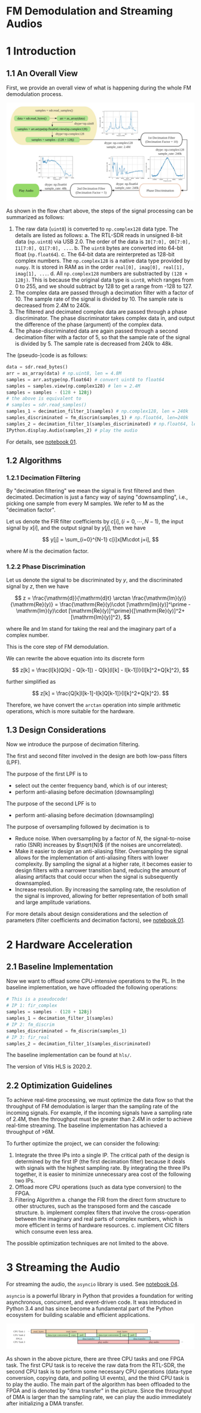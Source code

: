 # FM Demodulation and Streaming Audios

# 1 Introduction

## 1.1 An Overall View

First, we provide an overall view of what is happening during the whole FM demodulation process.

![](image/report/flow.jpg)

As shown in the flow chart above, the steps of the signal processing can be summarized as follows:

1. The raw data (`uint8`) is converted to `np.complex128` data type. The details are listed as follows:
   a. The RTL-SDR reads in unsigned 8-bit data (`np.uint8`) via USB 2.0. The order of the data is `I0[7:0], Q0[7:0], I1[7:0], Q1[7:0], ...`.
   b. The `uint8` bytes are converted into 64-bit float (`np.float64`).
   c. The 64-bit data are reinterpreted as 128-bit complex numbers. The `np.complex128` is a native data type provided by `numpy`. It is stored in RAM as in the order `real[0], imag[0], real[1], imag[1], ...`.
   d. All `np.complex128` numbers are substracted by `(128 + 128j)`. This is because the original data type is `uint8`, which ranges from 0 to 255, and we should subtract by 128 to get a range from -128 to 127.
2. The complex data are passed through a decimation filter with a factor of 10. The sample rate of the signal is divided by 10. The sample rate is decreased from 2.4M to 240k.
3. The filtered and decimated complex data are passed through a phase discriminator. The phase discriminator takes complex data in, and output the difference of the phase (argument) of the complex data.
4. The phase-discriminated data are again passed through a second decimation filter with a factor of 5, so that the sample rate of the signal is divided by 5. The sample rate is decreased from 240k to 48k.

The (pseudo-)code is as follows:

```python
data = sdr.read_bytes()
arr = as_array(data) # np.uint8, len = 4.8M
samples = arr.astype(np.float64) # convert uint8 to float64
samples = samples.view(np.complex128) # len = 2.4M
samples = samples - (128 + 128j)
# the above is equivalent to
# samples = sdr.read_samples()
samples_1 = decimation_filter_1(samples) # np.complex128, len = 240k
samples_discriminated = fm_discrim(samples_1) # np.float64, len=240k
samples_2 = decimation_filter_1(samples_discriminated) # np.float64, len=48k
IPython.display.Audio(samples_2) # play the audio
```

For details, see [notebook 01](board/notebooks/01-Demodulating_FM_Signals.ipynb).

## 1.2 Algorithms

### 1.2.1 Decimation Filtering

By "decimation filtering" we mean the signal is first filtered and then decimated. Decimation is just a fancy way of saying "downsampling", i.e., picking one sample from every M samples. We refer to M as the "decimation factor".

Let us denote the FIR filter coefficients by $c[i],\,(i=0,\cdots,N-1)$, the input signal by $x[i]$, and the output signal by $y[j]$, then we have

$$
y[j] = \sum_{i=0}^{N-1} c[i]x[M\cdot j+i],
$$

where $M$ is the decimation factor.

### 1.2.2 Phase Discrimination

Let us denote the signal to be discriminated by $y$, and the discriminated signal by $z$, then we have

$$
z = \frac{\mathrm{d}}{\mathrm{d}t} \arctan \frac{\mathrm{Im}(y)}{\mathrm{Re}(y)}
    = \frac{\mathrm{Re}(y)\cdot [\mathrm{Im}(y)]^\prime - \mathrm{Im}(y)\cdot [\mathrm{Re}(y)]^\prime}{[\mathrm{Re}(y)]^2+[\mathrm{Im}(y)]^2},
$$

where $\mathrm{Re}$ and $\mathrm{Im}$ stand for taking the real and the imaginary part of a complex number.

This is the core step of FM demodulation.

We can rewrite the above equation into its discrete form

$$
z[k] = \frac{I[k](Q[k] - Q[k-1]) - Q[k](I[k] - I[k-1])}{I[k]^2+Q[k]^2},
$$

further simplified as

$$
z[k] = \frac{Q[k]I[k-1]-I[k]Q[k-1]}{I[k]^2+Q[k]^2}.
$$

Therefore, we have convert the `arctan` operation into simple arithmetic operations, which is more suitable for the hardware.

## 1.3 Design Considerations

Now we introduce the purpose of decimation filtering.

The first and second filter involved in the design are both low-pass filters (LPF).

The purpose of the first LPF is to

- select out the center frequency band, which is of our interest;
- perform anti-aliasing before decimation (downsampling)

The purpose of the second LPF is to

- perform anti-aliasing before decimation (downsampling)

The purpose of oversampling followed by decimation is to

- Reduce noise.
  When oversampling by a factor of $N$, the signal-to-noise ratio (SNR) increases by $\sqrt{N}$ (if the noises are uncorrelated).
- Make it easier to design an anti-aliasing filter.
  Oversampling the signal allows for the implementation of anti-aliasing filters with lower complexity. By sampling the signal at a higher rate, it becomes easier to design filters with a narrower transition band, reducing the amount of aliasing artifacts that could occur when the signal is subsequently downsampled.
- Increase resolution.
  By increasing the sampling rate, the resolution of the signal is improved, allowing for better representation of both small and large amplitude variations.

For more details about design considerations and the selection of parameters (filter coefficients and decimation factors), see [notebook 01](board/notebooks/01-Demodulating_FM_Signals.ipynb).

# 2 Hardware Acceleration

## 2.1 Baseline Implementation

Now we want to offload some CPU-intensive operations to the PL. In the baseline implementation, we have offloaded the following operations:

```python
# This is a pseudocode!
# IP 1: fir_complex
samples = samples - (128 + 128j)
samples_1 = decimation_filter_1(samples)
# IP 2: fm_discrim
samples_discriminated = fm_discrim(samples_1)
# IP 3: fir_real
samples_2 = decimation_filter_1(samples_discriminated)
```

The baseline implementation can be found at `hls/`.

The version of Vitis HLS is 2020.2.

## 2.2 Optimization Guidelines

To achieve real-time processing, we must optimize the data flow so that the throughput of FM demodulation is larger than the sampling rate of the incoming signals. For example, if the incoming signals have a sampling rate of 2.4M, then the throughput must be greater than 2.4M in order to achieve real-time streaming. The baseline implementation has achieved a throughput of >6M.

To further optimize the project, we can consider the following:

1. Integrate the three IPs into a single IP.
   The critical path of the design is determined by the first IP (the first decimation filter) because it deals with signals with the highest sampling rate. By integrating the three IPs together, it is easier to minimize unnecessary area cost of the following two IPs.
2. Offload more CPU operations (such as data type conversion) to the FPGA.
3. Filtering Algorithm
   a. change the FIR from the direct form structure to other structures, such as the transposed form and the cascade structure.
   b. implement complex filters that involve the cross-operation between the imaginary and real parts of complex numbers, which is more efficient in terms of hardware resources.
   c. implement CIC filters which consume even less area.

The possible optimization techniques are not limited to the above.

# 3 Streaming the Audio

For streaming the audio, the `asyncio` library is used. See [notebook 04](board/notebooks/04-FM_Radio_Player_App.ipynb).

`asyncio` is a powerful library in Python that provides a foundation for writing asynchronous, concurrent, and event-driven code. It was introduced in Python 3.4 and has since become a fundamental part of the Python ecosystem for building scalable and efficient applications.

![async](image/report/async.jpg)

As shown in the above picture, there are three CPU tasks and one FPGA task. The first CPU task is to receive the raw data from the RTL-SDR, the second CPU task is to perform some necessary CPU operations (data-type conversion, copying data, and polling UI events), and the third CPU task is to play the audio. The main part of the algorithm has been offloaded to the FPGA and is denoted by "dma transfer" in the picture. Since the throughput of DMA is larger than the sampling rate, we can play the audio immediately after initializing a DMA transfer.
